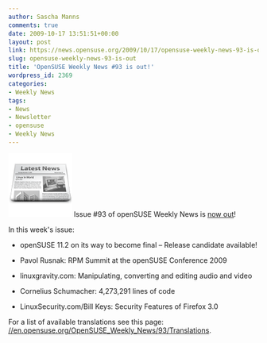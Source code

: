 ```yaml
---
author: Sascha Manns
comments: true
date: 2009-10-17 13:51:51+00:00
layout: post
link: https://news.opensuse.org/2009/10/17/opensuse-weekly-news-93-is-out/
slug: opensuse-weekly-news-93-is-out
title: 'OpenSUSE Weekly News #93 is out!'
wordpress_id: 2369
categories:
- Weekly News
tags:
- News
- Newsletter
- opensuse
- Weekly News
---
```


![news](/wp-content/uploads/2007/11/knewsticker.png) Issue #93 of openSUSE Weekly News is [now out](//en.opensuse.org/OpenSUSE_Weekly_News/93)!

In this week's issue:




* openSUSE 11.2 on its way to become final – Release candidate available!




* Pavol Rusnak: RPM Summit at the openSUSE Conference 2009




* linuxgravity.com: Manipulating, converting and editing audio and video




* Cornelius Schumacher: 4,273,291 lines of code




* LinuxSecurity.com/Bill Keys: Security Features of Firefox 3.0



For a list of available translations see this page:
[//en.opensuse.org/OpenSUSE_Weekly_News/93/Translations](//en.opensuse.org/OpenSUSE_Weekly_News/93/Translations).
